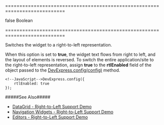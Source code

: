 ===========================================================================
<!--default-->false<!--/default-->
<!--type-->Boolean<!--/type-->
===========================================================================

<!--shortDescription-->
Switches the widget to a right-to-left representation.
<!--/shortDescription-->

<!--fullDescription-->
When this option is set to **true**, the widget text flows from right to left, and the layout of elements is reversed. To switch the entire application/site to the right-to-left representation, assign **true** to the **rtlEnabled** field of the object passed to the [DevExpress.config(config)](/Documentation/ApiReference/Common/utils/#configconfig) method.

    <!--JavaScript-->DevExpress.config({
        rtlEnabled: true
    });

#####See Also#####
- [DataGrid - Right-to-Left Support Demo](/Demos/WidgetsGallery/Demo/DataGrid/RightToLeftSupport/jQuery/Light/)
- [Navigation Widgets - Right-to-Left Support Demo](/Demos/WidgetsGallery/Demo/Common/NavigationRightToLeftSupport/jQuery/Light/)
- [Editors - Right-to-Left Support Demo](/Demos/WidgetsGallery/Demo/Common/EditorsRightToLeftSupport/jQuery/Light/)
<!--/fullDescription-->